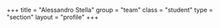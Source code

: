 +++
title = "Alessandro Stella"
group = "team"
class = "student"
type = "section"
layout = "profile"
+++
